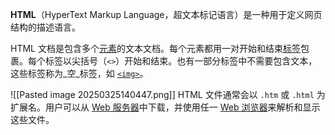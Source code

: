 **HTML**（HyperText Markup Language，超文本标记语言）是一种用于定义网页结构的描述语言。

HTML 文档是包含多个[元素](https://developer.mozilla.org/zh-CN/docs/Glossary/Element)的文本文档。每个元素都用一对开始和结束[标签](https://developer.mozilla.org/zh-CN/docs/Glossary/Tag)包裹。每个标签以尖括号（`<>`）开始和结束。也有一部分标签中不需要包含文本，这些标签称为_空_标签，如 [`<img>`](https://developer.mozilla.org/zh-CN/docs/Web/HTML/Element/img)。

![[Pasted image 20250325140447.png]]
HTML 文件通常会以 `.htm` 或 `.html` 为扩展名。用户可以从 [Web 服务器](https://developer.mozilla.org/zh-CN/docs/Glossary/Server)中下载，并使用任一 [Web 浏览器](https://developer.mozilla.org/zh-CN/docs/Glossary/Browser)来解析和显示这些文件。

























